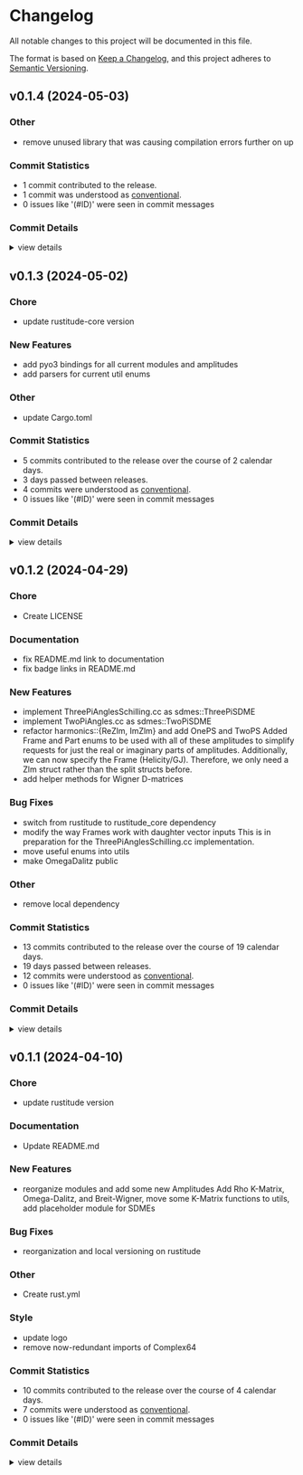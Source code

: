 # Changelog

All notable changes to this project will be documented in this file.

The format is based on [Keep a Changelog](https://keepachangelog.com/en/1.0.0/),
and this project adheres to [Semantic Versioning](https://semver.org/spec/v2.0.0.html).

## v0.1.4 (2024-05-03)

### Other

 - <csr-id-fb1e8f512409dd34cc197a6e76a5376d3781eac9/> remove unused library that was causing compilation errors further on up

### Commit Statistics

<csr-read-only-do-not-edit/>

 - 1 commit contributed to the release.
 - 1 commit was understood as [conventional](https://www.conventionalcommits.org).
 - 0 issues like '(#ID)' were seen in commit messages

### Commit Details

<csr-read-only-do-not-edit/>

<details><summary>view details</summary>

 * **Uncategorized**
    - Remove unused library that was causing compilation errors further on up ([`fb1e8f5`](https://github.com/denehoffman/rustitude-gluex/commit/fb1e8f512409dd34cc197a6e76a5376d3781eac9))
</details>

## v0.1.3 (2024-05-02)

<csr-id-c91284ad855463940c849c8c11f7c43d67c35288/>
<csr-id-de2a33d7f496862d82ebf488b43e5750548afd94/>

### Chore

 - <csr-id-c91284ad855463940c849c8c11f7c43d67c35288/> update rustitude-core version

### New Features

 - <csr-id-3e3619b4736c93ecd5094c4bbd150221afb17bd6/> add pyo3 bindings for all current modules and amplitudes
 - <csr-id-a94baf2dc37165d5911bb72c336fdae0355dff92/> add parsers for current util enums

### Other

 - <csr-id-de2a33d7f496862d82ebf488b43e5750548afd94/> update Cargo.toml

### Commit Statistics

<csr-read-only-do-not-edit/>

 - 5 commits contributed to the release over the course of 2 calendar days.
 - 3 days passed between releases.
 - 4 commits were understood as [conventional](https://www.conventionalcommits.org).
 - 0 issues like '(#ID)' were seen in commit messages

### Commit Details

<csr-read-only-do-not-edit/>

<details><summary>view details</summary>

 * **Uncategorized**
    - Release rustitude-gluex v0.1.3 ([`bc719b7`](https://github.com/denehoffman/rustitude-gluex/commit/bc719b710211917101fc8e0f2c1bb2f163cab59c))
    - Update rustitude-core version ([`c91284a`](https://github.com/denehoffman/rustitude-gluex/commit/c91284ad855463940c849c8c11f7c43d67c35288))
    - Add pyo3 bindings for all current modules and amplitudes ([`3e3619b`](https://github.com/denehoffman/rustitude-gluex/commit/3e3619b4736c93ecd5094c4bbd150221afb17bd6))
    - Add parsers for current util enums ([`a94baf2`](https://github.com/denehoffman/rustitude-gluex/commit/a94baf2dc37165d5911bb72c336fdae0355dff92))
    - Update Cargo.toml ([`de2a33d`](https://github.com/denehoffman/rustitude-gluex/commit/de2a33d7f496862d82ebf488b43e5750548afd94))
</details>

## v0.1.2 (2024-04-29)

<csr-id-066062486c30e0df1760aa67e7df2ff14e082e52/>
<csr-id-685288f07f38eb5b3b7d773bf989bb6a2bc034ee/>

### Chore

 - <csr-id-066062486c30e0df1760aa67e7df2ff14e082e52/> Create LICENSE

### Documentation

 - <csr-id-33b8eaf2481fb0e013fb683f3f75d64a813f6d60/> fix README.md link to documentation
 - <csr-id-45e4cf8e192492f400fa1394ca3be5fd2e8ab1ea/> fix badge links in README.md

### New Features

 - <csr-id-ab6c8883b3676c837d168cb91053d6ea9b2b1330/> implement ThreePiAnglesSchilling.cc as sdmes::ThreePiSDME
 - <csr-id-b857ee844d4c12b242d4d8239c02c9c88ea8c1b8/> implement TwoPiAngles.cc as sdmes::TwoPiSDME
 - <csr-id-83d46cfdb1fb4b4ef65f5fa3b5c2be3b30ad4532/> refactor harmonics::{ReZlm, ImZlm} and add OnePS and TwoPS
   Added Frame and Part enums to be used with all of these amplitudes to simplify requests for just the real or imaginary parts of amplitudes. Additionally, we can now specify the Frame (Helicity/GJ). Therefore, we only need a Zlm struct rather than the split structs before.
 - <csr-id-f6b4e0d0408e6be431c3947098512b51ad5a253a/> add helper methods for Wigner D-matrices

### Bug Fixes

 - <csr-id-7175f39998c4156988799cf5e599bf840aca6d8d/> switch from rustitude to rustitude_core dependency
 - <csr-id-77dec26ac644811614ff735c229c2016882c392f/> modify the way Frames work with daughter vector inputs
   This is in preparation for the ThreePiAnglesSchilling.cc implementation.
 - <csr-id-5caca39cac184296ed6eb1a3de2258fc6cf51d36/> move useful enums into utils
 - <csr-id-87b83e8bb22fb1135862cf4138f26388a2ee17bc/> make OmegaDalitz public

### Other

 - <csr-id-685288f07f38eb5b3b7d773bf989bb6a2bc034ee/> remove local dependency

### Commit Statistics

<csr-read-only-do-not-edit/>

 - 13 commits contributed to the release over the course of 19 calendar days.
 - 19 days passed between releases.
 - 12 commits were understood as [conventional](https://www.conventionalcommits.org).
 - 0 issues like '(#ID)' were seen in commit messages

### Commit Details

<csr-read-only-do-not-edit/>

<details><summary>view details</summary>

 * **Uncategorized**
    - Release rustitude-gluex v0.1.2 ([`c9f057f`](https://github.com/denehoffman/rustitude-gluex/commit/c9f057f58bc7745e021f7287a884e97327e3b6dc))
    - Switch from rustitude to rustitude_core dependency ([`7175f39`](https://github.com/denehoffman/rustitude-gluex/commit/7175f39998c4156988799cf5e599bf840aca6d8d))
    - Implement ThreePiAnglesSchilling.cc as sdmes::ThreePiSDME ([`ab6c888`](https://github.com/denehoffman/rustitude-gluex/commit/ab6c8883b3676c837d168cb91053d6ea9b2b1330))
    - Modify the way Frames work with daughter vector inputs ([`77dec26`](https://github.com/denehoffman/rustitude-gluex/commit/77dec26ac644811614ff735c229c2016882c392f))
    - Implement TwoPiAngles.cc as sdmes::TwoPiSDME ([`b857ee8`](https://github.com/denehoffman/rustitude-gluex/commit/b857ee844d4c12b242d4d8239c02c9c88ea8c1b8))
    - Move useful enums into utils ([`5caca39`](https://github.com/denehoffman/rustitude-gluex/commit/5caca39cac184296ed6eb1a3de2258fc6cf51d36))
    - Refactor harmonics::{ReZlm, ImZlm} and add OnePS and TwoPS ([`83d46cf`](https://github.com/denehoffman/rustitude-gluex/commit/83d46cfdb1fb4b4ef65f5fa3b5c2be3b30ad4532))
    - Add helper methods for Wigner D-matrices ([`f6b4e0d`](https://github.com/denehoffman/rustitude-gluex/commit/f6b4e0d0408e6be431c3947098512b51ad5a253a))
    - Remove local dependency ([`685288f`](https://github.com/denehoffman/rustitude-gluex/commit/685288f07f38eb5b3b7d773bf989bb6a2bc034ee))
    - Make OmegaDalitz public ([`87b83e8`](https://github.com/denehoffman/rustitude-gluex/commit/87b83e8bb22fb1135862cf4138f26388a2ee17bc))
    - Fix README.md link to documentation ([`33b8eaf`](https://github.com/denehoffman/rustitude-gluex/commit/33b8eaf2481fb0e013fb683f3f75d64a813f6d60))
    - Create LICENSE ([`0660624`](https://github.com/denehoffman/rustitude-gluex/commit/066062486c30e0df1760aa67e7df2ff14e082e52))
    - Fix badge links in README.md ([`45e4cf8`](https://github.com/denehoffman/rustitude-gluex/commit/45e4cf8e192492f400fa1394ca3be5fd2e8ab1ea))
</details>

## v0.1.1 (2024-04-10)

<csr-id-9899faf055e30e68db3a88e09a5064c4767f8882/>
<csr-id-c53ab0d05b5adf9a241f74626361dba127f631bc/>
<csr-id-068054ec1ced218698e2606ac513c08219f1c958/>
<csr-id-d66f984bb5a6c1fd7144655d7f2e8dffc3bb6554/>

### Chore

 - <csr-id-9899faf055e30e68db3a88e09a5064c4767f8882/> update rustitude version

### Documentation

 - <csr-id-2d97b61e6f66d215585789793e94707b85454e73/> Update README.md

### New Features

 - <csr-id-bc6efb37bd59699cde73c18427c998080dc85791/> reorganize modules and add some new Amplitudes
   Add Rho K-Matrix, Omega-Dalitz, and Breit-Wigner, move some K-Matrix functions to utils, add placeholder module for SDMEs

### Bug Fixes

 - <csr-id-042cfeb1d371903a3a366ea4859ba069ad3c7f0f/> reorganization and local versioning on rustitude

### Other

 - <csr-id-c53ab0d05b5adf9a241f74626361dba127f631bc/> Create rust.yml

### Style

 - <csr-id-068054ec1ced218698e2606ac513c08219f1c958/> update logo
 - <csr-id-d66f984bb5a6c1fd7144655d7f2e8dffc3bb6554/> remove now-redundant imports of Complex64

### Commit Statistics

<csr-read-only-do-not-edit/>

 - 10 commits contributed to the release over the course of 4 calendar days.
 - 7 commits were understood as [conventional](https://www.conventionalcommits.org).
 - 0 issues like '(#ID)' were seen in commit messages

### Commit Details

<csr-read-only-do-not-edit/>

<details><summary>view details</summary>

 * **Uncategorized**
    - Release rustitude-gluex v0.1.1 ([`d218125`](https://github.com/denehoffman/rustitude-gluex/commit/d2181259346e576f1d95184c6b8d25ca03447234))
    - Release rustitude-gluex v0.1.1 ([`2b5bd9b`](https://github.com/denehoffman/rustitude-gluex/commit/2b5bd9ba373ec5755f1f3cf8804efb43cca2e3bb))
    - Update rustitude version ([`9899faf`](https://github.com/denehoffman/rustitude-gluex/commit/9899faf055e30e68db3a88e09a5064c4767f8882))
    - Create rust.yml ([`c53ab0d`](https://github.com/denehoffman/rustitude-gluex/commit/c53ab0d05b5adf9a241f74626361dba127f631bc))
    - Update README.md ([`2d97b61`](https://github.com/denehoffman/rustitude-gluex/commit/2d97b61e6f66d215585789793e94707b85454e73))
    - Update logo ([`068054e`](https://github.com/denehoffman/rustitude-gluex/commit/068054ec1ced218698e2606ac513c08219f1c958))
    - Reorganize modules and add some new Amplitudes ([`bc6efb3`](https://github.com/denehoffman/rustitude-gluex/commit/bc6efb37bd59699cde73c18427c998080dc85791))
    - Remove now-redundant imports of Complex64 ([`d66f984`](https://github.com/denehoffman/rustitude-gluex/commit/d66f984bb5a6c1fd7144655d7f2e8dffc3bb6554))
    - Reorganization and local versioning on rustitude ([`042cfeb`](https://github.com/denehoffman/rustitude-gluex/commit/042cfeb1d371903a3a366ea4859ba069ad3c7f0f))
    - First commit ([`64f84a6`](https://github.com/denehoffman/rustitude-gluex/commit/64f84a6c039a7b3981a8c92b2f76e1517ed575c3))
</details>

